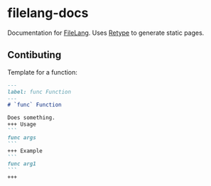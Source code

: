 # filelang-docs
Documentation for [FileLang](https://github.com/Camroku/filelang-docs). Uses [Retype](https://retype.com) to generate static pages.

## Contibuting
Template for a function:
````md
---
label: func Function
---
# `func` Function

Does something.
+++ Usage
```
func args
```
+++ Example
```
func arg1
```
+++
````